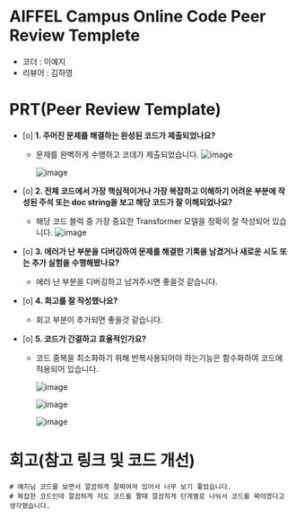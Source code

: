 # AIFFEL Campus Online Code Peer Review Templete
- 코더 : 이예지
- 리뷰어 : 김하영


# PRT(Peer Review Template)
- [o]  **1. 주어진 문제를 해결하는 완성된 코드가 제출되었나요?**
    - 문제를 완벽하게 수행하고 코데가 제출되었습니다.
      ![image](https://github.com/user-attachments/assets/4315b781-5538-4d6d-9d9a-9169f23ea32a)
      
      ![image](https://github.com/user-attachments/assets/5bb753ce-2bff-46ea-aee7-28bc4f5dfe5a)


    
- [o]  **2. 전체 코드에서 가장 핵심적이거나 가장 복잡하고 이해하기 어려운 부분에 작성된 
주석 또는 doc string을 보고 해당 코드가 잘 이해되었나요?**
    - 해당 코드 블럭 중 가장 중요한 Transformer 모델을 정확히 잘 작성되어 있습니다.
      ![image](https://github.com/user-attachments/assets/4ccc7737-b848-47cd-b293-9f2fb2e3b54a)

        
- [o]  **3. 에러가 난 부분을 디버깅하여 문제를 해결한 기록을 남겼거나
새로운 시도 또는 추가 실험을 수행해봤나요?**
    - 에러 난 부분을 디버깅하고 남겨주시면 좋을것 같습니다.
        
- [o]  **4. 회고를 잘 작성했나요?**
    - 회고 부분이 추가되면 좋을것 같습니다.
        
- [o]  **5. 코드가 간결하고 효율적인가요?**
    - 코드 중복을 최소화하기 위해 반복사용되어야 하는기능은 함수화하여 코드에 적용되어 있습니다.
     
       ![image](https://github.com/user-attachments/assets/7679d272-0584-409d-a465-e69cab0f535b)

       ![image](https://github.com/user-attachments/assets/0928e9d8-d29e-4810-a4f7-f884ac93269b)

       ![image](https://github.com/user-attachments/assets/fd86f222-6631-4dbc-801c-93fe94945515)




# 회고(참고 링크 및 코드 개선)
```
# 예지님 코드를 보면서 깔끔하게 잘짜여져 있어서 너무 보기 좋았습니다.
# 복잡한 코드인데 깔끔하게 저도 코드를 짤때 깔끔하게 단계별로 나눠서 코드를 짜야겠다고 생각했습니다.  
```
